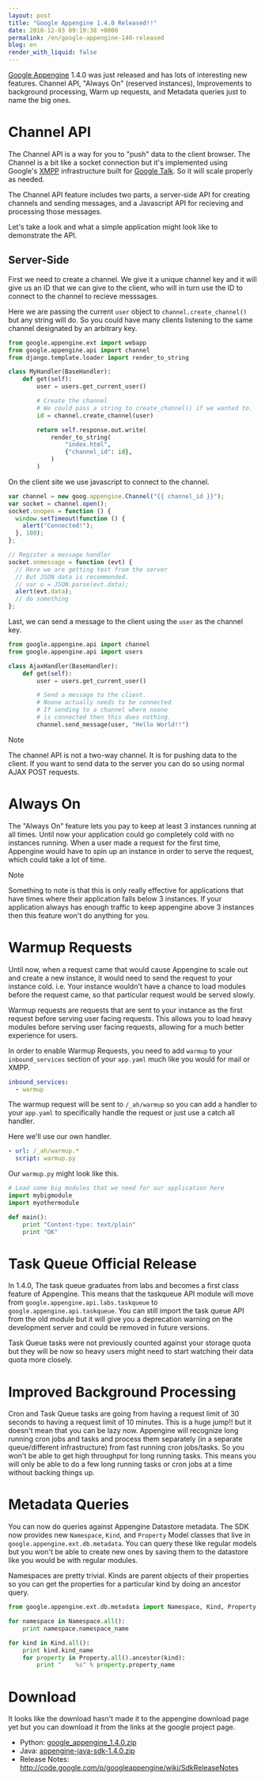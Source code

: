 ```yaml
---
layout: post
title: "Google Appengine 1.4.0 Released!!"
date: 2010-12-03 09:19:38 +0000
permalink: /en/google-appengine-140-released
blog: en
render_with_liquid: false
---
```


[Google Appengine](http://code.google.com/appengine/) 1.4.0 was just
released and has lots of interesting new features. Channel API, "Always
On" (reserved instances), Improvements to background processing, Warm up
requests, and Metadata queries just to name the big ones.

# Channel API

The Channel API is a way for you to "push" data to the client browser.
The Channel is a bit like a socket connection but it's implemented using
Google's
[XMPP](http://en.wikipedia.org/wiki/Extensible_Messaging_and_Presence_Protocol)
infrastructure built for [Google Talk](http://www.google.com/talk/). So
it will scale properly as needed.

The Channel API feature includes two parts, a server-side API for
creating channels and sending messages, and a Javascript API for
recieving and processing those messages.

Let's take a look and what a simple application might look like to
demonstrate the API.

## Server-Side

First we need to create a channel. We give it a unique channel key and
it will give us an ID that we can give to the client, who will in turn
use the ID to connect to the channel to recieve messsages.

Here we are passing the current `user` object to
`channel.create_channel()` but any string will do. So you could have
many clients listening to the same channel designated by an arbitrary
key.

```python
from google.appengine.ext import webapp
from google.appengine.api import channel
from django.template.loader import render_to_string

class MyHandler(BaseHandler):
    def get(self):
        user = users.get_current_user()

        # Create the channel
        # We could pass a string to create_channel() if we wanted to.
        id = channel.create_channel(user)

        return self.response.out.write(
            render_to_string(
                "index.html",
                {"channel_id": id},
            )
        )
```

On the client site we use javascript to connect to the channel.

```javascript
var channel = new goog.appengine.Channel("{{ channel_id }}");
var socket = channel.open();
socket.onopen = function () {
  window.setTimeout(function () {
    alert("Connected!");
  }, 100);
};

// Register a message handler
socket.onmessage = function (evt) {
  // Here we are getting text from the server
  // But JSON data is recommended.
  // var o = JSON.parse(evt.data);
  alert(evt.data);
  // do something
};
```

Last, we can send a message to the client using the `user` as the
channel key.

```python
from google.appengine.api import channel
from google.appengine.api import users

class AjaxHandler(BaseHandler):
    def get(self):
        user = users.get_current_user()

        # Send a message to the client.
        # Noone actually needs to be connected
        # If sending to a channel where noone
        # is connected then this does nothing.
        channel.send_message(user, "Hello World!!")
```

<div class="note">

<div class="title">

Note

</div>

The channel API is not a two-way channel. It is for pushing data to the
client. If you want to send data to the server you can do so using
normal AJAX POST requests.

</div>

# Always On

The "Always On" feature lets you pay to keep at least 3 instances
running at all times. Until now your application could go completely
cold with no instances running. When a user made a request for the first
time, Appengine would have to spin up an instance in order to serve the
request, which could take a lot of time.

<div class="note">

<div class="title">

Note

</div>

Something to note is that this is only really effective for applications
that have times where their application falls below 3 instances. If your
application always has enough traffic to keep appengine above 3
instances then this feature won't do anything for you.

</div>

# Warmup Requests

Until now, when a request came that would cause Appengine to scale out
and create a new instance, it would need to send the request to your
instance cold. i.e. Your instance wouldn't have a chance to load modules
before the request came, so that particular request would be served
slowly.

Warmup requests are requests that are sent to your instance as the first
request before serving user facing requests. This allows you to load
heavy modules before serving user facing requests, allowing for a much
better experience for users.

In order to enable Warmup Requests, you need to add `warmup` to your
`inbound_services` section of your `app.yaml` much like you would for
mail or XMPP.

```yaml
inbound_services:
  - warmup
```

The warmup request will be sent to `/_ah/warmup` so you can add a
handler to your `app.yaml` to specifically handle the request or just
use a catch all handler.

Here we'll use our own handler.

```yaml
- url: /_ah/warmup.*
  script: warmup.py
```

Our `warmup.py` might look like this.

```python
# Load some big modules that we need for our application here
import mybigmodule
import myothermodule

def main():
    print "Content-type: text/plain"
    print "OK"
```

# Task Queue Official Release

In 1.4.0, The task queue graduates from labs and becomes a first class
feature of Appengine. This means that the taskqueue API module will move
from `google.appengine.api.labs.taskqueue` to
`google.appengine.api.taskqueue`. You can still import the task queue
API from the old module but it will give you a deprecation warning on
the development server and could be removed in future versions.

Task Queue tasks were not previously counted against your storage quota
but they will be now so heavy users might need to start watching their
data quota more closely.

# Improved Background Processing

Cron and Task Queue tasks are going from having a request limit of 30
seconds to having a request limit of 10 minutes. This is a huge jump\!\!
but it doesn't mean that you can be lazy now. Appengine will recognize
long running cron jobs and tasks and process them separately (in a
separate queue/different infrastructure) from fast running cron
jobs/tasks. So you won't be able to get high throughput for long running
tasks. This means you will only be able to do a few long running tasks
or cron jobs at a time without backing things up.

# Metadata Queries

You can now do queries against Appengine Datastore metadata. The SDK now
provides new `Namespace`, `Kind`, and `Property` Model classes that live
in `google.appengine.ext.db.metadata`. You can query these like regular
models but you won't be able to create new ones by saving them to the
datastore like you would be with regular modules.

Namespaces are pretty trivial. Kinds are parent objects of their
properties so you can get the properties for a particular kind by doing
an ancestor query.

```python
from google.appengine.ext.db.metadata import Namespace, Kind, Property

for namespace in Namespace.all():
    print namespace.namespace_name

for kind in Kind.all():
    print kind.kind_name
    for property in Property.all().ancestor(kind):
        print "    %s" % property.property_name
```

# Download

It looks like the download hasn't made it to the appengine download page
yet but you can download it from the links at the google project page.

- Python:
  [google_appengine_1.4.0.zip](http://code.google.com/p/googleappengine/downloads/detail?name=google_appengine_1.4.0.zip)
- Java:
  [appengine-java-sdk-1.4.0.zip](http://code.google.com/p/googleappengine/downloads/detail?name=appengine-java-sdk-1.4.0.zip)
- Release Notes:
  <http://code.google.com/p/googleappengine/wiki/SdkReleaseNotes>
